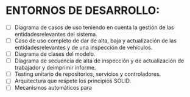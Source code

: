# ENTORNOS DE DESARROLLO:
- [ ] Diagrama de casos de uso teniendo en cuenta la gestión de las entidadesrelevantes del sistema. 
- [ ] Caso de uso completo de dar de alta, baja y actualización de las entidadesrelevantes y de una inspección de vehículos. 
- [ ] Diagrama de clases del modelo. 
- [ ] Diagrama de secuencia de alta de inspección y de actualización de trabajador y deimprimir informe. 
- [ ] Testing unitario de repositorios, servicios y controladores. 
- [ ] Arquitectura que respete los principios SOLID. 
- [ ] Mecanismos automáticos para 